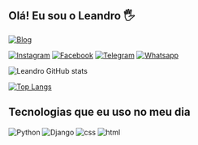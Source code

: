 ## Olá! Eu sou o Leandro 🖐️

[![Blog](https://img.shields.io/website?label=SujeitoProgramador.com&style=for-the-badge&url=https://sujeitoprogramador.com/)](https://sujeitoprogramador.com)

[![Instagram](https://img.shields.io/badge/Instagram-E4405F?style=for-the-badge&logo=instagram&logoColor=white)](https://instagram.com/Snarf2005)
[![Facebook](https://img.shields.io/badge/Facebook-1877F2?style=for-the-badge&logo=facebook&logoColor=white)](https://facebook.com/Snarf2005)
[![Telegram](https://img.shields.io/badge/Telegram-2CA5E0?style=for-the-badge&logo=telegram&logoColor=white)](https://instagram.com/Snarf2005)
[![Whatsapp](https://img.shields.io/badge/WhatsApp-25D366?style=for-the-badge&logo=whatsapp&logoColor=white)](https://instagram.com/Snarf2005)

![Leandro GitHub stats](https://github-readme-stats.vercel.app/api?username=Snarf2005&show_icons=true&theme=dracula&count_private=true)

[![Top Langs](https://github-readme-stats.vercel.app/api/top-langs/?username=Snarf2005)](https://github.com/anuraghazra/github-readme-stats)

## Tecnologias que eu uso no meu dia

<div style="display: inline_block">
  <img align="center" alt="Python" src="https://img.shields.io/badge/Python-3776AB?style=for-the-badge&logo=python&logoColor=white" />
  <img align="center" alt="Django" src="https://img.shields.io/badge/Django-092E20?style=for-the-badge&logo=django&logoColor=white" />
  <img align="center" alt="css" src="https://img.shields.io/badge/CSS-239120?&style=for-the-badge&logo=css3&logoColor=white" />
  <img align="center" alt="html" src="https://img.shields.io/badge/HTML-239120?style=for-the-badge&logo=html5&logoColor=white" />
</div><br/>
